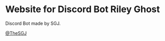 
# Website for Discord Bot Riley Ghost
Discord Bot made by SGJ.


[@TheSGJ](https://www.github.com/TheSGJ)
